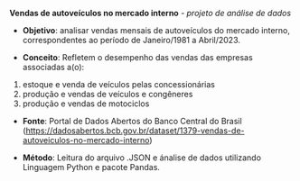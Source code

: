 **Vendas de autoveículos no mercado interno** *- projeto de análise de dados*

- **Objetivo**: analisar vendas mensais de autoveículos do mercado interno, correspondentes ao período de Janeiro/1981 a Abril/2023.

- **Conceito**: Refletem o desempenho das vendas das empresas associadas a(o):
1) estoque e venda de veículos pelas concessionárias
2) produção e vendas de veículos e congêneres
3) produção e vendas de motociclos

- **Fonte**: Portal de Dados Abertos do Banco Central do Brasil (https://dadosabertos.bcb.gov.br/dataset/1379-vendas-de-autoveiculos-no-mercado-interno)

- **Método**: Leitura do arquivo .JSON e ánalise de dados utilizando Linguagem Python e pacote Pandas. 

